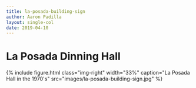 ```yaml
---
title: la-posada-building-sign
author: Aaron Padilla
layout: single-col
date: 2019-04-10
---
```



# La Posada Dinning Hall

{% include figure.html class="img-right" width="33%" caption="La Posada Hall in the 1970's" src="images/la-posada-building-sign.jpg" %}